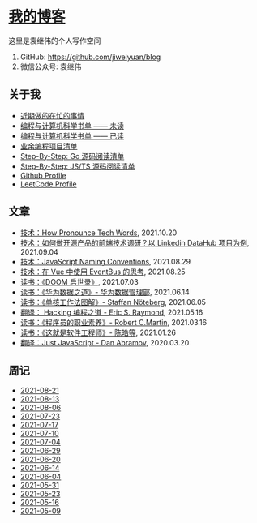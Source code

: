 # [我的博客](https://github.com/jiweiyuan/blog)

这里是袁继伟的个人写作空间

1. GitHub: https://github.com/jiweiyuan/blog
2. 微信公众号: 袁继伟

## 关于我

- [近期做的在忙的事情](./notes/20211006-recently-todo.md)
- [编程与计算机科学书单 —— 未读](./notes/20211006-cs-book-to-read.md)
- [编程与计算机科学书单 —— 已读](./notes/20211006-cs-book-read.md)
- [业余编程项目清单](./notes/2021106-slide-project-list.md)
- [Step-By-Step: Go 源码阅读清单](./notes/20211006-step-by-step-golang.md)
- [Step-By-Step: JS/TS 源码阅读清单](./notes/20211006-step-by-step-javascript.md)
- [Github Profile](https://github.com/jiweiyuan/) 
- [LeetCode Profile](https://leetcode.com/jiweiyuan/)

## 文章

- [技术：How Pronounce Tech Words](./notes/20211021-how-pronounce-tech-word.md), 2021.10.20
- [技术：如何做开源产品的前端技术调研？以 Linkedin DataHub 项目为例](./notes/202109041245.md), 2021.09.04
- [技术：JavaScript Naming Conventions](./notes/202108291351.md), 2021.08.29
- [技术：在 Vue 中使用 EventBus 的思考](./notes/202108252005.md), 2021.08.25
- [读书：《DOOM 启世录》](./blog/articles/masters-of-doom.md), 2021.07.03
- [读书：《华为数据之道》- 华为数据管理部](./blog/articles/enterprise-data-at-huawei.md), 2021.06.14
- [读书：《单核工作法图解》- Staffan Nöteberg](./blog/articles/monotasking.md), 2021.06.05
- [翻译： Hacking 编程之道 - Eric S. Raymond](./blog/articles/hacking-howto.md), 2021.05.16
- [读书：《程序员的职业素养》- Robert C.Martin](./blog/articles/be-a-professional-programmer.md), 2021.03.16
- [读书：《这就是软件工程师》- 陈皓等](./blog/articles/this-is-software-eginneer.md), 2021.01.26
- [翻译：Just JavaScript - Dan Abramov](./blog/articles/just-javascript.md), 2020.03.20

## 周记

- [2021-08-21](./blog/weekly/20210821.md)
- [2021-08-13](./blog/weekly/20210813.md)
- [2021-08-06](./blog/weekly/20210806.md)
- [2021-07-23](./blog/weekly/20210723.md)
- [2021-07-17](./blog/weekly/20210717.md)
- [2021-07-10](./blog/weekly/20210710.md)
- [2021-07-04](./blog/weekly/20210704.md)
- [2021-06-29](./blog/weekly/20210629.md)
- [2021-06-20](./blog/weekly/20210620.md)
- [2021-06-14](./blog/weekly/20210614.md)
- [2021-06-04](./blog/weekly/20210604.md)
- [2021-05-31](./blog/weekly/20210531.md)
- [2021-05-23](./blog/weekly/20210523.md)
- [2021-05-16](./blog/weekly/20210516.md)
- [2021-05-09](./blog/weekly/20210509.md)


